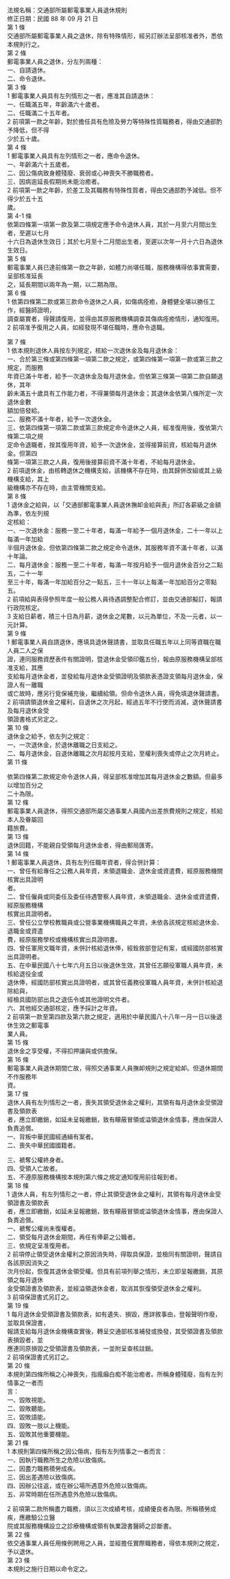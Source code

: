 法規名稱：交通部所屬郵電事業人員退休規則  
修正日期：民國 88 年 09 月 21 日  
第 1 條  
交通部所屬郵電事業人員之退休，除有特殊情形，經另訂辦法呈部核准者外，悉依本規則行之。  
第 2 條  
郵電事業人員之退休，分左列兩種：  
一、自請退休。  
二、命令退休。  
第 3 條  
1 郵電事業人員具有左列情形之一者，應准其自請退休：  
一、任職滿五年，年齡滿六十歲者。  
二、任職滿二十五年者。  
2 前項第一款之年齡，對於擔任具有危險及勞力等特殊性質職務者，得由交通部酌予降低，但不得  
少於五十歲。  
第 4 條  
1 郵電事業人員具有左列情形之一者，應命令退休。  
一、年齡滿六十五歲者。  
二、因公傷病致身體殘廢、衰弱或心神喪失不勝職務者。  
三、因病逾延長假期尚未能治癒者。  
2 前項第一款之年齡，於差工及其職務有特殊性質者，得由交通部酌予減低。但不得少於五十五  
歲。  
第 4-1 條  
依第四條第一項第一款及第二項規定應予命令退休人員，其於一月至六月間出生者，至遲以七月  
十六日為退休生效日；其於七月至十二月間出生者，至遲以次年一月十六日為退休生效日。  
第 5 條  
郵電事業人員已達前條第一款之年齡，如體力尚堪任職，服務機構得依事實需要，呈部核准延長  
之，延長期間以兩年為一期，以二期為限。  
第 6 條  
1 依第四條第二款或第三款命令退休之人員，如傷病痊癒，身體健全堪以勝任工作，經醫師證明，  
調查屬實者，得聲請復用，並得由其原服務機構調查其傷病痊癒情形，通知復用。  
2 前項准予復用之人員，如經發現不堪任職時，應命令退職。  


第 7 條  
1 依本規則退休人員按左列規定，核給一次退休金及每月退休金：  
一、合於第三條或第四條第一項第二款之規定，或第四條第一項第一款或第三款之規定，而服務  
年資已滿十年者，給予一次退休金及每月退休金。但依第三條第一項第二款自願退休，其年  
齡未滿五十歲具有工作能力者，不得兼領每月退休金；其退休金依第八條所定一次退休金數  
額加倍發給。  
二、服務不滿十年者，給予一次退休金。  
三、依第四條第一項第二款或第三款規定命令退休之人員，經准復用後，復依第六條第二項之規  
定命令退職者，按其復用年資，給予一次退休金，並得接算前資，核給每月退休金。但第四  
條第一項第三款之人員，復用後接算前資不滿十年者，不給每月退休金。  
2 前項退休金，由核轉退休之機構支給，該機構不存在時，由其歸併改組或其上級機構支給，其上  
級機構亦不存在時，由主管機關支給。  
第 8 條  
1 退休金之給與，以「交通部郵電事業人員退休撫卹金給與表」所訂各薪級之金額為準，依左列規  
定核給：  
一、一次退休金：服務一至二十年者，每滿一年給予一個月退休金，二十一年以上每滿一年加給  
半個月退休金。但依第四條第二款之規定命令退休，其服務年資不滿十年者，以滿十年論。  
二、每月退休金：服務一至二十年者，每滿一年按月給予一個月退休金百分之二點五，二十一年  
至三十年，每滿一年加給百分之一點五，三十一年以上每滿一年加給百分之零點五。  
2 前項給與表得參照年度一般公務人員待遇調整配合修訂，並由交通部擬訂，報請行政院核定。  
3 支給日薪者，積三十日為月薪，退休金之尾數，以元為單位，不及一元者，以一元計算。  
第 9 條  
1 郵電事業人員自請退休，應填具退休聲請書，並取具任職五年以上同等資職在職人員二人之保  
證，連同服務資歷表件有關證明，暨退休金受領印鑑五份，報由原服務機構呈部核准支給，其應  
支給每月退休金者，並發給每月退休金受領證明及領款表憑證支領每月退休金，保證人有一離職  
或亡故時，應另行覓保補充後，繼續給領。但命令退休人員，得免填退休聲請書。  
2 前項請領退休金之權利，自退休之次月起，經過五年不行使而消滅，退休聲請書及每月退休金受  
領證書格式另定之。  
第 10 條  
退休金之給予，依左列之規定：  
一、一次退休金，於退休離職之日支給之。  
二、每月退休金，自退休離職之次月起按月支給，至權利喪失或停止之次月終止。  
第 11 條  


依第四條第二款規定命令退休人員，得呈部核准增加其每月退休金之數額。但最多以增加百分之  
二十為限。  
第 12 條  
郵電事業人員退休，得照交通部所屬交通事業人員國內出差旅費規則之規定，核給本人及眷屬回  
籍旅費。  
第 13 條  
退休回籍，不能親自受領每月退休金者，得由郵局匯寄。  
第 14 條  
1 郵電事業人員退休，具有左列任職年資者，得合併計算：  
一、曾任有給專任之公務人員年資，未領退職金、退休金或資遣費，經原服務機關核實出具證明  
者。  
二、曾任僱員或同委任及委任待遇警察人員年資，未領退職金、退休金或資遣費，經原服務機構  
核實出具證明者。  
三、曾任公立學校教職員或公營事業機構職員之年資，未依各該規定核給退休金、退職金或資遣  
費，經原服務學校或機構核實出具證明書。  
四、曾任軍用文職年資，未併計核給退休俸，經銓敘部登記有案，或經國防部核實出具證明者。  
五、在中華民國八十七年六月五日以後退休生效，其曾任志願役軍職人員年資，未核給退役金或  
退休俸，經國防部核實出具證明者，或其曾任義務役軍職人員年資，未併計核給退除給與，  
經檢具國防部出具之退伍令或其他證明文件者。  
六、其他經交通部核定，應予採計之年資。  
2 前項第一款至第四款及第六款之規定，適用於中華民國八十八年一月一日以後退休生效之郵電事  
業人員。  
第 15 條  
退休金之享受權，不得扣押讓與或供擔保。  
第 16 條  
郵電事業人員退休期間亡故，得照交通事業人員撫卹規則之規定給卹。但退休期間不作服務年  
資。  
第 17 條  
退休人員有左列情形之一者，喪失其領受退休金之權利，其領有每月退休金受領證書及領款表  
者，應立即繳銷，如延未呈報繳銷，致有矇蔽冒領或溢領退休金情事，應由保證人負責追償。  
一、背叛中華民國經通緝有案者。  
二、喪失中華民國國籍者。  


三、褫奪公權終身者。  
四、受領人亡故者。  
五、不遵原服務機構按本規則第六條之規定通知復用前往報到者。  
第 18 條  
1 退休人員，有左列情形之一者，停止其領受退休金之權利，其領有每月退休金受領證書及領款表  
者，應立即繳銷，如延未呈報繳銷，致有矇蔽冒領或溢領退休金情事，應由保證人負責追償。  
一、褫奪公權尚未復權者。  
二、領受每月退休金期間，再任有俸薪之公職者。  
三、依規定呈准復用者。  
2 前項停止領受退休金權利之原因消失時，得取具保證，並檢同有關證明，聲請自各該原因消失之  
次月份起，恢復其退休金領受權。但具有前項列舉之情形，未立即呈報繳銷，其原領之每月退休  
金受領證書及領款表，並經溢領退休金者，取消其恢復領受退休金之權利。  
3 前項保證書式另訂之。  
第 19 條  
1 每月退休金受領證書及領款表，如有遺失、損毀，應詳敘事由，登報聲明作廢，並取具保證書，  
報請支給每月退休金機構查實後，轉呈交通部核准補發或換發，其受領證書及領款表損毀者，並  
應連同原損毀之受領證書及領款表，一並附呈查核註銷。  
2 前項保證書式另訂之。  
第 20 條  
本規則第四條所稱之心神喪失，指瘋癲白痴不能治癒者。所稱身體殘廢，指有左列情事之一者而  
言：  
一、毀敗視能。  
二、毀敗聽能。  
三、毀敗語能。  
四、毀敗一肢以上機能。  
五、毀敗其他重要機能。  
第 21 條  
1 本規則第四條所稱之因公傷病，指有左列情事之一者而言：  
一、因執行職務所生之危險以致傷病。  
二、因盡力職務積勞成疾。  
三、因出差遇險以致傷病。  
四、因辦公往返，或在辦公場所遇意外危險以致傷病。  
五、非常時期在任所遇意外危險以致傷病。  


2 前項第二款所稱盡力職務，須以三次成績考核，成績優良者為限。所稱積勞成疾，應繳驗公立醫  
院或其服務機構設立之診療機構或領有執業證書醫師之診斷書。  
第 22 條  
依交通事業人員任用條例聘用之人員，並經擔任實際職務者，得依本規則之規定，予以退休。  
第 23 條  
本規則之施行日期以命令定之。  


